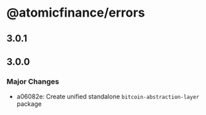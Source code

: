 # @atomicfinance/errors

## 3.0.1

## 3.0.0

### Major Changes

- a06082e: Create unified standalone `bitcoin-abstraction-layer` package
